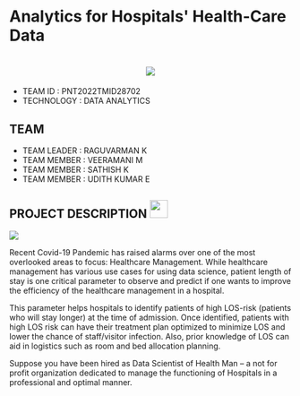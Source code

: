 # Analytics for Hospitals' Health-Care Data
<h1  align="center" align="fill"><a href="https://github.com/IBM-EPBL/IBM-Project-50582-1660916966"> <img src="https://media4.giphy.com/media/JkVnfE54QdOMQBxmHg/giphy.gif?cid=ecf05e47215r4rmaf63buj3u3ggjs78cg9o7yq90umsqfl35&rid=giphy.gif&ct=g"></a></h1>

  - TEAM ID : PNT2022TMID28702
  - TECHNOLOGY : DATA ANALYTICS
 
## TEAM
  - TEAM LEADER : RAGUVARMAN K
  - TEAM MEMBER : VEERAMANI M
  - TEAM MEMBER : SATHISH K
  - TEAM MEMBER : UDITH KUMAR E

 ## PROJECT DESCRIPTION <img src="https://media3.giphy.com/media/MCO1kdGhOs2bMcdQKa/giphy.gif?cid=ecf05e47d1aooffyrjz04dhi6vs7g6ohwuu5i2bxt8vbyegj&rid=giphy.gif&ct=s" width="32" height="32">
<div> <img align="center" align="fill" src="https://i.pinimg.com/originals/27/e9/6e/27e96ef235e0a505bb7afdb18849e664.gif">
<p>Recent Covid-19 Pandemic has raised alarms over one of the most overlooked areas to focus: Healthcare
Management. While healthcare management has various use cases for using data science, patient length of stay is one critical parameter to observe and predict if one wants to improve the efficiency of the healthcare management in a hospital.

This parameter helps hospitals to identify patients of high LOS-risk (patients who will stay longer) at the time of admission. Once identified, patients with high LOS risk can have their treatment plan optimized to minimize LOS and lower the chance of staff/visitor infection. Also, prior knowledge of LOS can aid in logistics such as room and bed allocation planning.

Suppose you have been hired as Data Scientist of Health Man – a not for profit organization dedicated to manage the functioning of Hospitals in a professional and optimal manner.</p> </div>


